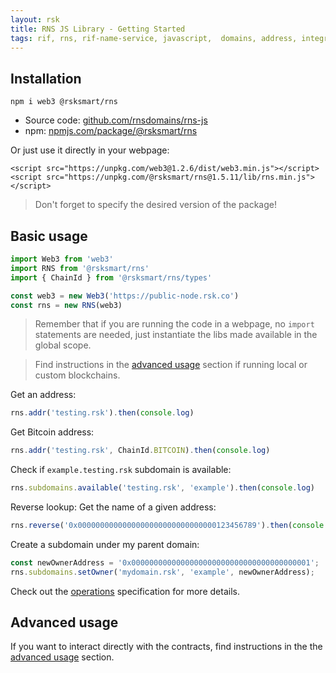 ```yaml
---
layout: rsk
title: RNS JS Library - Getting Started
tags: rif, rns, rif-name-service, javascript,  domains, address, integrate, resolver, node, sdk, libraries, infrastructure, protocols, mvp, design, rbtc, defi, decentralized, quick-start, guides, tutorial, networks, dapps, tools, rsk, ethereum, smart-contracts, install, get-started, how-to, mainnet, testnet, contracts, wallets, web3, crypto
---
```


## Installation

```
npm i web3 @rsksmart/rns
```

- Source code: [github.com/rnsdomains/rns-js](https://github.com/rnsdomains/rns-js)
- npm: [npmjs.com/package/@rsksmart/rns](https://www.npmjs.com/package/@rsksmart/rns)

Or just use it directly in your webpage:
```
<script src="https://unpkg.com/web3@1.2.6/dist/web3.min.js"></script>
<script src="https://unpkg.com/@rsksmart/rns@1.5.11/lib/rns.min.js"></script>
```
> Don't forget to specify the desired version of the package!

## Basic usage

```javascript
import Web3 from 'web3'
import RNS from '@rsksmart/rns'
import { ChainId } from '@rsksmart/rns/types'

const web3 = new Web3('https://public-node.rsk.co')
const rns = new RNS(web3)
```

> Remember that if you are running the code in a webpage, no `import` statements are needed, just instantiate the libs made available in the global scope.

> Find instructions in the [advanced usage](/rif/rns/libs/javascript/Advanced-usage/) section if running local or custom blockchains.


Get an address:
```javascript
rns.addr('testing.rsk').then(console.log)
```

Get Bitcoin address:
```javascript
rns.addr('testing.rsk', ChainId.BITCOIN).then(console.log)
```

Check if `example.testing.rsk` subdomain is available:
```javascript
rns.subdomains.available('testing.rsk', 'example').then(console.log)
```

Reverse lookup: Get the name of a given address:
```javascript
rns.reverse('0x0000000000000000000000000000000123456789').then(console.log)
```

Create a subdomain under my parent domain:

```javascript
const newOwnerAddress = '0x0000000000000000000000000000000000000001';
rns.subdomains.setOwner('mydomain.rsk', 'example', newOwnerAddress);
```

Check out the [operations](/rif/rns/libs/javascript/Operations)
specification for more details.

## Advanced usage

If you want to interact directly with the contracts, find instructions in the the [advanced usage](/rif/rns/libs/javascript/Advanced-usage) section.

